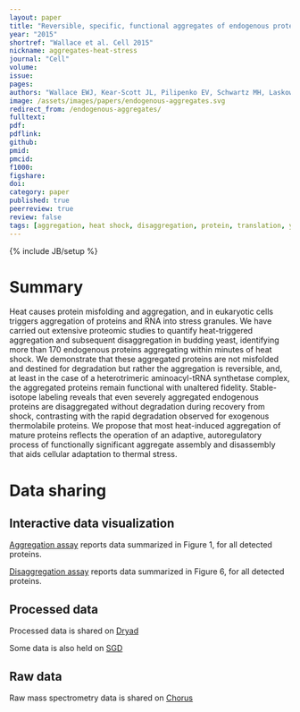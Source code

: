```yaml
---
layout: paper
title: "Reversible, specific, functional aggregates of endogenous proteins form upon heat stress"
year: "2015"
shortref: "Wallace et al. Cell 2015"
nickname: aggregates-heat-stress
journal: "Cell"
volume: 
issue: 
pages: 
authors: "Wallace EWJ, Kear-Scott JL, Pilipenko EV, Schwartz MH, Laskowski PR, Rojek AE, Katanski CD, Riback JA, Dion MF, Franks AM, Airoldi EM, Pan T, Budnik BA, Drummond DA"
image: /assets/images/papers/endogenous-aggregates.svg
redirect_from: /endogenous-aggregates/
fulltext: 
pdf: 
pdflink: 
github: 
pmid: 
pmcid: 
f1000: 
figshare: 
doi: 
category: paper
published: true
peerreview: true
review: false
tags: [aggregation, heat shock, disaggregation, protein, translation, yeast]
---
```

{% include JB/setup %}

# Summary 

Heat causes protein misfolding and aggregation, and in eukaryotic cells triggers aggregation of proteins and RNA into stress granules. We have carried out extensive proteomic studies to quantify heat-triggered aggregation and subsequent disaggregation in budding yeast, identifying more than 170 endogenous proteins aggregating within minutes of heat shock. We demonstrate that these aggregated proteins are not misfolded and destined for degradation but rather the aggregation is reversible, and, at least in the case of a heterotrimeric aminoacyl-tRNA synthetase complex, the aggregated proteins remain functional with unaltered fidelity. Stable-isotope labeling reveals that even severely aggregated endogenous proteins are disaggregated without degradation during recovery from shock, contrasting with the rapid degradation observed for exogenous thermolabile proteins. We propose that most heat-induced aggregation of mature proteins reflects the operation of an adaptive, autoregulatory process of functionally significant aggregate assembly and disassembly that aids cellular adaptation to thermal stress.

# Data sharing

## Interactive data visualization

[Aggregation assay][1] reports data summarized in Figure 1, for all detected proteins.

[Disaggregation assay][2] reports data summarized in Figure 6, for all detected proteins.

## Processed data

Processed data is shared on [Dryad](http://datadryad.org/)

Some data is also held on [SGD](http://www.yeastgenome.org/)

## Raw data

Raw mass spectrometry data is shared on [Chorus](https://chorusproject.org/)


[1]: /data/heat-aggregation-yeast-visualization
[2]: /data/postheat-disaggregation-yeast-visualization